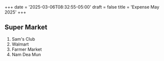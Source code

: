 +++
date = '2025-03-06T08:32:55-05:00'
draft = false
title = 'Expense May 2025'
+++

## Super Market

1. Sam's Club
2. Walmart
3. Farmer Market
4. Nam Dea Mun
